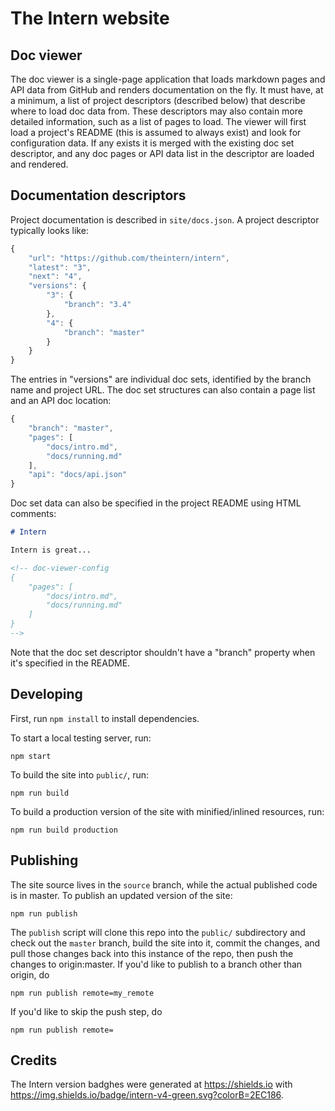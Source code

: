 # The Intern website

## Doc viewer

The doc viewer is a single-page application that loads markdown pages and API data from GitHub and renders documentation on the fly. It must have, at a minimum, a list of project descriptors (described below) that describe where to load doc data from. These descriptors may also contain more detailed information, such as a list of pages to load. The viewer will first load a project's README (this is assumed to always exist) and look for configuration data. If any exists it is merged with the existing doc set descriptor, and any doc pages or API data list in the descriptor are loaded and rendered.

## Documentation descriptors

Project documentation is described in `site/docs.json`. A project descriptor typically looks like:

```js
{
	"url": "https://github.com/theintern/intern",
	"latest": "3",
	"next": "4",
	"versions": {
		"3": {
			"branch": "3.4"
		},
		"4": {
			"branch": "master"
		}
	}
}
```

The entries in "versions" are individual doc sets, identified by the branch name and project URL. The doc set structures can also contain a page list and an API doc location:

```js
{
	"branch": "master",
	"pages": [
		"docs/intro.md",
		"docs/running.md"
	],
	"api": "docs/api.json"
}
```

Doc set data can also be specified in the project README using HTML comments:

```md
# Intern

Intern is great...

<!-- doc-viewer-config
{
    "pages": [
		"docs/intro.md",
		"docs/running.md"
	]
}
-->
```

Note that the doc set descriptor shouldn't have a "branch" property when it's specified in the README.

## Developing

First, run `npm install` to install dependencies.

To start a local testing server, run:

```
npm start
```

To build the site into `public/`, run:

```
npm run build
```

To build a production version of the site with minified/inlined resources, run:

```
npm run build production
```

## Publishing

The site source lives in the `source` branch, while the actual published code is in master. To publish an updated version of the site:

```
npm run publish
```

The `publish` script will clone this repo into the `public/` subdirectory and check out the `master` branch, build the site into it, commit the changes, and pull those changes back into this instance of the repo, then push the changes to origin:master. If you'd like to publish to a branch other than origin, do

```
npm run publish remote=my_remote
```

If you'd like to skip the push step, do

```
npm run publish remote=
```

## Credits

The Intern version badghes were generated at https://shields.io with https://img.shields.io/badge/intern-v4-green.svg?colorB=2EC186.
